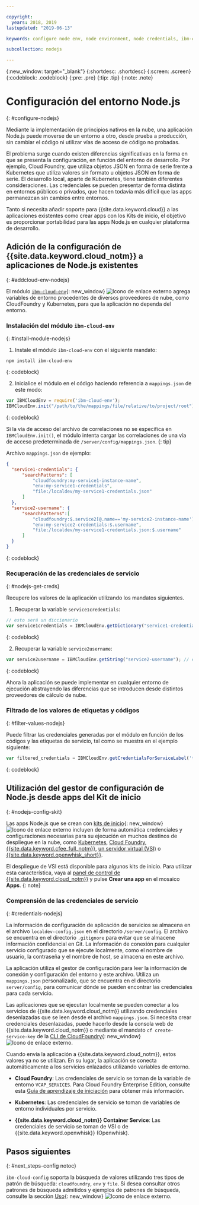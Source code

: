 ```yaml
---

copyright:
  years: 2018, 2019
lastupdated: "2019-06-13"

keywords: configure node env, node environment, node credentials, ibm-cloud-env node

subcollection: nodejs

---
```


{:new_window: target="_blank"}
{:shortdesc: .shortdesc}
{:screen: .screen}
{:codeblock: .codeblock}
{:pre: .pre}
{:tip: .tip}
{:note: .note}

# Configuración del entorno Node.js
{: #configure-nodejs}

Mediante la implementación de principios nativos en la nube, una aplicación Node.js puede moverse de un entorno a otro, desde prueba a producción, sin cambiar el código ni utilizar vías de acceso de código no probadas.

El problema surge cuando existen diferencias significativas en la forma en que se presenta la configuración, en función del entorno de desarrollo. Por ejemplo, Cloud Foundry, que utiliza objetos JSON en forma de serie frente a Kubernetes que utiliza valores sin formato u objetos JSON en forma de serie. El desarrollo local, aparte de Kubernetes, tiene también diferentes consideraciones. Las credenciales se pueden presentar de forma distinta en entornos públicos o privados, que hacen todavía más difícil que las apps permanezcan sin cambios entre entornos.

Tanto si necesita añadir soporte para {{site.data.keyword.cloud}} a las aplicaciones existentes como crear apps con los Kits de inicio, el objetivo es proporcionar portabilidad para las apps Node.js en cualquier plataforma de desarrollo.

## Adición de la configuración de {{site.data.keyword.cloud_notm}} a aplicaciones de Node.js existentes
{: #addcloud-env-nodejs}

El módulo [`ibm-cloud-env`](https://github.com/ibm-developer/ibm-cloud-env){: new_window} ![Icono de enlace externo](../icons/launch-glyph.svg "Icono de enlace externo") agrega variables de entorno procedentes de diversos proveedores de nube, como CloudFoundry y Kubernetes, para que la aplicación no dependa del entorno.

### Instalación del módulo `ibm-cloud-env`
{: #install-module-nodejs}

1. Instale el módulo `ibm-cloud-env` con el siguiente mandato:
  ```
  npm install ibm-cloud-env
  ```
  {: codeblock}

2. Inicialice el módulo en el código haciendo referencia a `mappings.json` de este modo:
  ```js
  var IBMCloudEnv = require('ibm-cloud-env');
  IBMCloudEnv.init("/path/to/the/mappings/file/relative/to/project/root");
  ```
  {: codeblock}

  Si la vía de acceso del archivo de correlaciones no se especifica en `IBMCloudEnv.init()`, el módulo intenta cargar las correlaciones de una vía de acceso predeterminada de `/server/config/mappings.json`.
  {: tip}

  Archivo `mappings.json` de ejemplo:
  ```json
  {
    "service1-credentials": {
        "searchPatterns": [
            "cloudfoundry:my-service1-instance-name",
            "env:my-service1-credentials",
            "file:/localdev/my-service1-credentials.json"
        ]
    },
    "service2-username": {
        "searchPatterns":[
            "cloudfoundry:$.service2[@.name=='my-service2-instance-name'].credentials.username",
            "env:my-service2-credentials:$.username",
            "file:/localdev/my-service1-credentials.json:$.username"
        ]
    }
  }
  ```
  {: codeblock}

### Recuperación de las credenciales de servicio
{: #nodejs-get-creds}

Recupere los valores de la aplicación utilizando los mandatos siguientes.

1. Recuperar la variable `service1credentials`:
  ```js
  // esto será un diccionario
  var service1credentials = IBMCloudEnv.getDictionary("service1-credentials");
  ```
  {: codeblock}

2. Recuperar la variable `service2username`:
  ```js
  var service2username = IBMCloudEnv.getString("service2-username"); // esto será una serie
  ```
  {: codeblock}

Ahora la aplicación se puede implementar en cualquier entorno de ejecución abstrayendo las diferencias que se introducen desde distintos proveedores de cálculo de nube.

### Filtrado de los valores de etiquetas y códigos
{: #filter-values-nodejs}

Puede filtrar las credenciales generadas por el módulo en función de los códigos y las etiquetas de servicio, tal como se muestra en el ejemplo siguiente:
```js
var filtered_credentials = IBMCloudEnv.getCredentialsForServiceLabel('tag', 'label', credentials)); // devuelve un Json con credenciales para la etiqueta del servicio especificado
```
{: codeblock}

## Utilización del gestor de configuración de Node.js desde apps del Kit de inicio
{: #nodejs-config-skit}

Las apps Node.js que se crean con [kits de inicio](https://cloud.ibm.com/developer/appservice/starter-kits){: new_window} ![Icono de enlace externo](../icons/launch-glyph.svg "Icono de enlace externo") incluyen de forma automática credenciales y configuraciones necesarias para su ejecución en muchos destinos de despliegue en la nube, como
[Kubernetes](/docs/containers?topic=containers-getting-started), [Cloud Foundry](/docs/cloud-foundry-public?topic=cloud-foundry-public-about-cf), [{{site.data.keyword.cfee_full_notm}}](/docs/cloud-foundry?topic=cloud-foundry-about), [un servidor virtual (VSI)](/docs/vsi?topic=virtual-servers-getting-started-tutorial) o
[{{site.data.keyword.openwhisk_short}}](/docs/openwhisk?topic=cloud-functions-getting_started).

  El despliegue de VSI está disponible para algunos kits de inicio. Para utilizar esta característica, vaya al
[panel de control de {{site.data.keyword.cloud_notm}}](https://{DomainName}) y pulse **Crear una app** en el mosaico **Apps**.
  {: note} 

### Comprensión de las credenciales de servicio
{: #credentials-nodejs}

La información de configuración de aplicación de servicios se almacena en el archivo `localdev-config.json` en el directorio `/server/config`. El archivo se encuentra en el directorio `.gitignore` para evitar que se almacene información confidencial en Git. La información de conexión para cualquier servicio configurado que se ejecute localmente, como el nombre de usuario, la contraseña y el nombre de host, se almacena en este archivo.

La aplicación utiliza el gestor de configuración para leer la información de conexión y configuración del entorno y este archivo. Utiliza un `mappings.json` personalizado, que se encuentra en el directorio `server/config`, para comunicar dónde se pueden encontrar las credenciales para cada servicio.

Las aplicaciones que se ejecutan localmente se pueden conectar a los servicios de {{site.data.keyword.cloud_notm}} utilizando credenciales desenlazadas que se leen desde el archivo `mappings.json`. Si necesita crear credenciales desenlazadas, puede hacerlo desde la consola web de {{site.data.keyword.cloud_notm}} o mediante el mandato `cf create-service-key` de la [CLI de CloudFoundry](https://docs.cloudfoundry.org/cf-cli/){: new_window} ![Icono de enlace externo](../icons/launch-glyph.svg "Icono de enlace externo").

Cuando envía la aplicación a {{site.data.keyword.cloud_notm}}, estos valores ya no se utilizan. En su lugar, la aplicación se conecta automáticamente a los servicios enlazados utilizando variables de entorno.

* **Cloud Foundry**: Las credenciales de servicio se toman de la variable de entorno `VCAP_SERVICES`. Para Cloud Foundry Enterprise Edition, consulte esta [Guía de aprendizaje de iniciación](/docs/cloud-foundry?topic=cloud-foundry-getting-started#getting-started) para obtener más información.

* **Kubernetes**: Las credenciales de servicio se toman de variables de entorno individuales por servicio.

* **{{site.data.keyword.cloud_notm}} Container Service**: Las credenciales de servicio se toman de VSI o de {{site.data.keyword.openwhisk}} (Openwhisk).

## Pasos siguientes
{: #next_steps-config notoc}

`ibm-cloud-config` soporta la búsqueda de valores utilizando tres tipos de patrón de búsqueda: `cloudfoundry`, `env` y `file`. Si desea consultar otros patrones de búsqueda admitidos y ejemplos de patrones de búsqueda, consulte la sección [Uso](https://github.com/ibm-developer/ibm-cloud-env#usage){: new_window} ![Icono de enlace externo](../icons/launch-glyph.svg "Icono de enlace externo").
